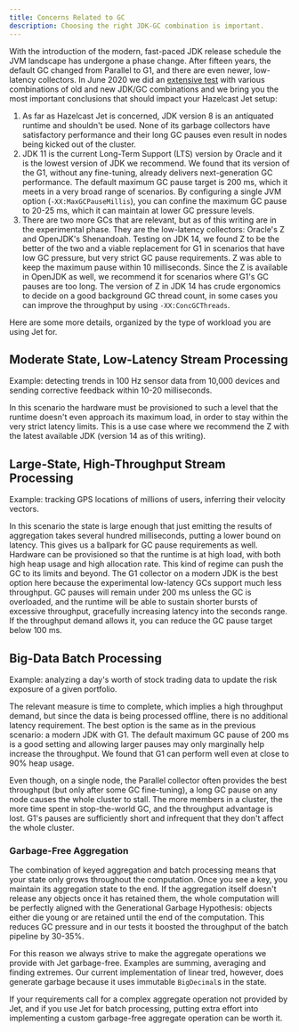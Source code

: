 ```yaml
---
title: Concerns Related to GC
description: Choosing the right JDK-GC combination is important.
---
```


With the introduction of the modern, fast-paced JDK release schedule the
JVM landscape has undergone a phase change. After fifteen years, the
default GC changed from Parallel to G1, and there are even newer,
low-latency collectors. In June 2020 we did an [extensive
test](/blog/2020/06/09/jdk-gc-benchmarks-part2) with various
combinations of old and new JDK/GC combinations and we bring you the
most important conclusions that should impact your Hazelcast Jet setup:

1. As far as Hazelcast Jet is concerned, JDK version 8 is an antiquated
   runtime and shouldn't be used. None of its garbage collectors have
   satisfactory performance and their long GC pauses even result in
   nodes being kicked out of the cluster.
2. JDK 11 is the current Long-Term Support (LTS) version by Oracle and
   it is the lowest version of JDK we recommend. We found that its
   version of the G1, without any fine-tuning, already delivers
   next-generation GC performance. The default maximum GC pause target
   is 200 ms, which it meets in a very broad range of scenarios. By
   configuring a single JVM option (`-XX:MaxGCPauseMillis`), you can
   confine the maximum GC pause to 20-25 ms, which it can maintain at
   lower GC pressure levels.
4. There are two more GCs that are relevant, but as of this writing are
   in the experimental phase. They are the low-latency collectors:
   Oracle's Z and OpenJDK's Shenandoah. Testing on JDK 14, we found Z to
   be the better of the two and a viable replacement for G1 in scenarios
   that have low GC pressure, but very strict GC pause requirements. Z
   was able to keep the maximum pause within 10 milliseconds. Since the
   Z is available in OpenJDK as well, we recommend it for scenarios
   where G1's GC pauses are too long. The version of Z in JDK 14 has
   crude ergonomics to decide on a good background GC thread count, in
   some cases you can improve the throughput by using
   `-XX:ConcGCThreads`.

Here are some more details, organized by the type of workload you are
using Jet for.

## Moderate State, Low-Latency Stream Processing

Example: detecting trends in 100 Hz sensor data from 10,000 devices and
sending corrective feedback within 10-20 milliseconds.

In this scenario the hardware must be provisioned to such a level that
the runtime doesn't even approach its maximum load, in order to stay
within the very strict latency limits. This is a use case where we
recommend the Z with the latest available JDK (version 14 as of this
writing).

## Large-State, High-Throughput Stream Processing

Example: tracking GPS locations of millions of users, inferring their
velocity vectors.

In this scenario the state is large enough that just emitting the
results of aggregation takes several hundred milliseconds, putting a
lower bound on latency. This gives us a ballpark for GC pause
requirements as well. Hardware can be provisioned so that the runtime is
at high load, with both high heap usage and high allocation rate. This
kind of regime can push the GC to its limits and beyond. The G1
collector on a modern JDK is the best option here because the
experimental low-latency GCs support much less throughput. GC pauses
will remain under 200 ms unless the GC is overloaded, and the runtime
will be able to sustain shorter bursts of excessive throughput,
gracefully increasing latency into the seconds range. If the throughput
demand allows it, you can reduce the GC pause target below 100 ms.

## Big-Data Batch Processing

Example: analyzing a day's worth of stock trading data to update the
risk exposure of a given portfolio.

The relevant measure is time to complete, which implies a high
throughput demand, but since the data is being processed offline, there
is no additional latency requirement. The best option is the same as in
the previous scenario: a modern JDK with G1. The default maximum GC
pause of 200 ms is a good setting and allowing larger pauses may only
marginally help increase the throughput. We found that G1 can perform
well even at close to 90% heap usage.

Even though, on a single node, the Parallel collector often provides the
best throughput (but only after some GC fine-tuning), a long GC pause on
any node causes the whole cluster to stall. The more members in a cluster,
the more time spent in stop-the-world GC, and the throughput advantage
is lost. G1's pauses are sufficiently short and infrequent that they
don't affect the whole cluster.

### Garbage-Free Aggregation

The combination of keyed aggregation and batch processing means that
your state only grows throughout the computation. Once you see a key,
you maintain its aggregation state to the end. If the aggregation itself
doesn't release any objects once it has retained them, the whole
computation will be perfectly aligned with the Generational Garbage
Hypothesis: objects either die young or are retained until the end of
the computation. This reduces GC pressure and in our tests it boosted
the throughput of the batch pipeline by 30-35%.

For this reason we always strive to make the aggregate operations we
provide with Jet garbage-free. Examples are summing, averaging and
finding extremes. Our current implementation of linear tred, however,
does generate garbage because it uses immutable `BigDecimal`s in the
state.

If your requirements call for a complex aggregate operation not provided
by Jet, and if you use Jet for batch processing, putting extra effort
into implementing a custom garbage-free aggregate operation can be
worth it.

